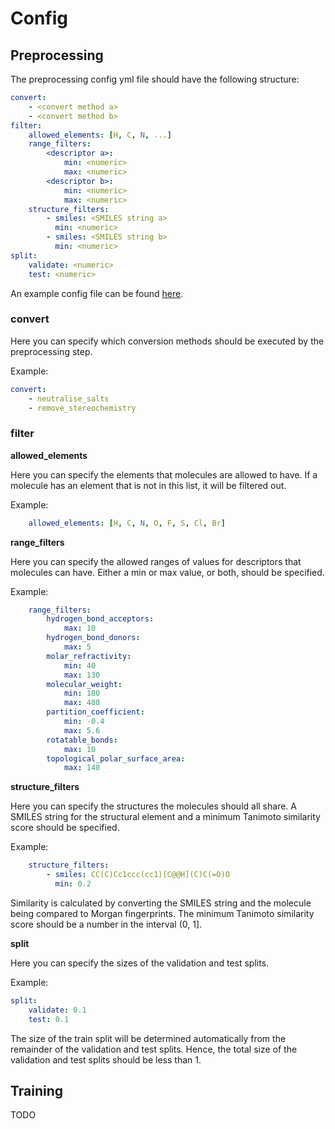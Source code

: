 # Config

## Preprocessing

The preprocessing config yml file should have the following structure:

```yaml
convert:
    - <convert method a>
    - <convert method b>
filter:
    allowed_elements: [H, C, N, ...]
    range_filters:
        <descriptor a>:
            min: <numeric>
            max: <numeric>
        <descriptor b>:
            min: <numeric>
            max: <numeric>
    structure_filters:
        - smiles: <SMILES string a>
          min: <numeric>
        - smiles: <SMILES string b>
          min: <numeric>
split:
    validate: <numeric>
    test: <numeric>
```

An example config file can be found [here](examples/preprocessing.yml).

### convert

Here you can specify which conversion methods should be executed by the preprocessing step.

Example:
```yaml
convert:
    - neutralise_salts
    - remove_stereochemistry
```

### filter

**allowed_elements**

Here you can specify the elements that molecules are allowed to have.
If a molecule has an element that is not in this list, it will be filtered out.

Example:
```yaml
    allowed_elements: [H, C, N, O, F, S, Cl, Br]
```

**range_filters**

Here you can specify the allowed ranges of values for descriptors that molecules can have.
Either a min or max value, or both, should be specified.

Example:
```yaml
    range_filters:
        hydrogen_bond_acceptors:
            max: 10
        hydrogen_bond_donors:
            max: 5
        molar_refractivity:
            min: 40
            max: 130
        molecular_weight:
            min: 180
            max: 480
        partition_coefficient:
            min: -0.4
            max: 5.6
        rotatable_bonds:
            max: 10
        topological_polar_surface_area:
            max: 140
```

**structure_filters**

Here you can specify the structures the molecules should all share.
A SMILES string for the structural element and a minimum Tanimoto similarity score should be specified.

Example:
```yaml
    structure_filters:
        - smiles: CC(C)Cc1ccc(cc1)[C@@H](C)C(=O)O
          min: 0.2
```

Similarity is calculated by converting the SMILES string and the molecule being compared to Morgan fingerprints.
The minimum Tanimoto similarity score should be a number in the interval (0, 1].


**split**

Here you can specify the sizes of the validation and test splits.

Example:
```yaml
split:
    validate: 0.1
    test: 0.1
```

The size of the train split will be determined automatically from the remainder of the validation and test splits.
Hence, the total size of the validation and test splits should be less than 1.


## Training

TODO
